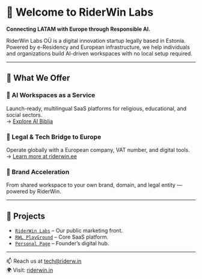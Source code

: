 # 👋 Welcome to RiderWin Labs

**Connecting LATAM with Europe through Responsible AI.**

RiderWin Labs OÜ is a digital innovation startup legally based in Estonia. Powered by e-Residency and European infrastructure, we help individuals and organizations build AI-driven workspaces with no local setup required.

---

## 💼 What We Offer

### 🔹 AI Workspaces as a Service
Launch-ready, multilingual SaaS platforms for religious, educational, and social sectors.  
→ [Explore AI Biblia](https://aibible.io)

### 🔹 Legal & Tech Bridge to Europe
Operate globally with a European company, VAT number, and digital tools.  
→ [Learn more at riderwin.ee](https://riderwin.ee)

### 🔹 Brand Acceleration
From shared workspace to your own brand, domain, and legal entity — powered by RiderWin.

---

## 🚀 Projects

- [`RiderWin Labs`](https://github.com/riderwinlabs/landing) – Our public marketing front.
- [`RWL PlayGround`](https://github.com/riderwinlabs/rwl-nextjs) – Core SaaS platform.
- [`Personal Page`](https://github.com/riderwinlabs/rwl-personalpage) – Founder’s digital hub.

---

📫 Reach us at [tech@riderw.in](mailto:tech@riderw.in)  
🌍 Visit: [riderwin.in](https://riderwin.in)
